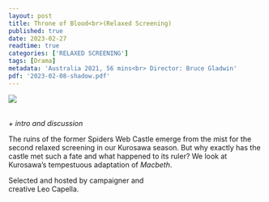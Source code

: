 ```yaml
---
layout: post
title: Throne of Blood<br>(Relaxed Screening)
published: true
date: 2023-02-27
readtime: true
categories: ['RELAXED SCREENING']
tags: [Drama]
metadata: 'Australia 2021, 56 mins<br> Director: Bruce Gladwin'
pdf: '2023-02-08-shadow.pdf'
---
```


<img style="float: left;" src="/img/Shadow.png"><br><br>

_+ intro and discussion_

The ruins of the former Spiders Web Castle emerge from the mist for the second relaxed screening in our Kurosawa season. But why exactly has the castle met such a fate and what happened to its ruler? We look at Kurosawa’s tempestuous adaptation of _Macbeth_.

Selected and hosted by campaigner and  
creative Leo Capella.
<!--stackedit_data:
eyJoaXN0b3J5IjpbMjgyNjYyNTA4LC0xMDEwMzc3OTA0XX0=
-->